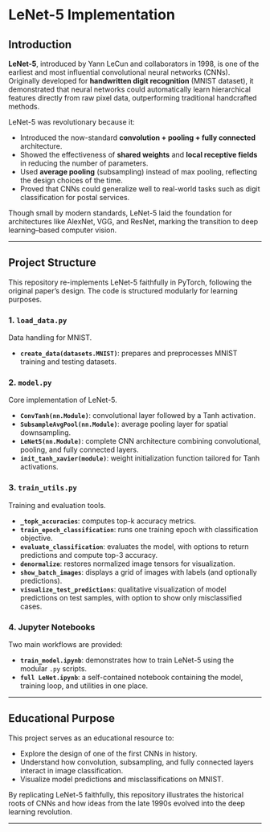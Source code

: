 # LeNet-5 Implementation 

## Introduction

**LeNet-5**, introduced by Yann LeCun and collaborators in 1998, is one of the earliest and most influential convolutional neural networks (CNNs). Originally developed for **handwritten digit recognition** (MNIST dataset), it demonstrated that neural networks could automatically learn hierarchical features directly from raw pixel data, outperforming traditional handcrafted methods.  

LeNet-5 was revolutionary because it:  
- Introduced the now-standard **convolution + pooling + fully connected** architecture.  
- Showed the effectiveness of **shared weights** and **local receptive fields** in reducing the number of parameters.  
- Used **average pooling** (subsampling) instead of max pooling, reflecting the design choices of the time.  
- Proved that CNNs could generalize well to real-world tasks such as digit classification for postal services.  

Though small by modern standards, LeNet-5 laid the foundation for architectures like AlexNet, VGG, and ResNet, marking the transition to deep learning–based computer vision.

---

## Project Structure

This repository re-implements LeNet-5 faithfully in PyTorch, following the original paper’s design. The code is structured modularly for learning purposes.

### 1. `load_data.py`
Data handling for MNIST.  
- **`create_data(datasets.MNIST)`**: prepares and preprocesses MNIST training and testing datasets.

### 2. `model.py`
Core implementation of LeNet-5.  
- **`ConvTanh(nn.Module)`**: convolutional layer followed by a Tanh activation.  
- **`SubsampleAvgPool(nn.Module)`**: average pooling layer for spatial downsampling.  
- **`LeNet5(nn.Module)`**: complete CNN architecture combining convolutional, pooling, and fully connected layers.  
- **`init_tanh_xavier(module)`**: weight initialization function tailored for Tanh activations.

### 3. `train_utils.py`
Training and evaluation tools.  
- **`_topk_accuracies`**: computes top-k accuracy metrics.  
- **`train_epoch_classification`**: runs one training epoch with classification objective.  
- **`evaluate_classification`**: evaluates the model, with options to return predictions and compute top-3 accuracy.  
- **`denormalize`**: restores normalized image tensors for visualization.  
- **`show_batch_images`**: displays a grid of images with labels (and optionally predictions).  
- **`visualize_test_predictions`**: qualitative visualization of model predictions on test samples, with option to show only misclassified cases.

### 4. Jupyter Notebooks
Two main workflows are provided:  
- **`train_model.ipynb`**: demonstrates how to train LeNet-5 using the modular `.py` scripts.  
- **`full LeNet.ipynb`**: a self-contained notebook containing the model, training loop, and utilities in one place.

---

## Educational Purpose

This project serves as an educational resource to:  
- Explore the design of one of the first CNNs in history.  
- Understand how convolution, subsampling, and fully connected layers interact in image classification.  
- Visualize model predictions and misclassifications on MNIST.  

By replicating LeNet-5 faithfully, this repository illustrates the historical roots of CNNs and how ideas from the late 1990s evolved into the deep learning revolution.

---
